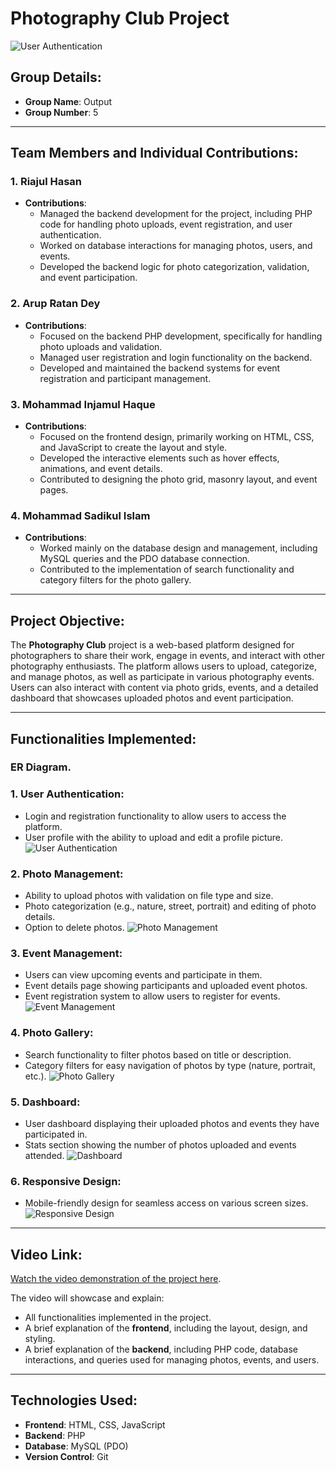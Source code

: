 # Photography Club Project

![User Authentication](https://github.com/Riajul-56/Photography_Club/blob/main/Home.png)

## Group Details:

- **Group Name**: Output
- **Group Number**: 5

---

## Team Members and Individual Contributions:

### **1. Riajul Hasan**

- **Contributions**:
  - Managed the backend development for the project, including PHP code for handling photo uploads, event registration, and user authentication.
  - Worked on database interactions for managing photos, users, and events.
  - Developed the backend logic for photo categorization, validation, and event participation.

### **2. Arup Ratan Dey**

- **Contributions**:
  - Focused on the backend PHP development, specifically for handling photo uploads and validation.
  - Managed user registration and login functionality on the backend.
  - Developed and maintained the backend systems for event registration and participant management.

### **3. Mohammad Injamul Haque**

- **Contributions**:
  - Focused on the frontend design, primarily working on HTML, CSS, and JavaScript to create the layout and style.
  - Developed the interactive elements such as hover effects, animations, and event details.
  - Contributed to designing the photo grid, masonry layout, and event pages.

### **4. Mohammad Sadikul Islam**

- **Contributions**:
  - Worked mainly on the database design and management, including MySQL queries and the PDO database connection.
  - Contributed to the implementation of search functionality and category filters for the photo gallery.

---

## **Project Objective**:

The **Photography Club** project is a web-based platform designed for photographers to share their work, engage in events, and interact with other photography enthusiasts. The platform allows users to upload, categorize, and manage photos, as well as participate in various photography events. Users can also interact with content via photo grids, events, and a detailed dashboard that showcases uploaded photos and event participation.

---

## **Functionalities Implemented**:

### **ER Diagram.**

### **1. User Authentication**:

- Login and registration functionality to allow users to access the platform.
- User profile with the ability to upload and edit a profile picture.
![User Authentication](https://github.com/Riajul-56/Photography_Club/blob/main/Register.png)

### **2. Photo Management**:

- Ability to upload photos with validation on file type and size.
- Photo categorization (e.g., nature, street, portrait) and editing of photo details.
- Option to delete photos.
![Photo Management](https://github.com/Riajul-56/Photography_Club/blob/main/Upload.png)

### **3. Event Management**:

- Users can view upcoming events and participate in them.
- Event details page showing participants and uploaded event photos.
- Event registration system to allow users to register for events.
![Event Management](https://github.com/Riajul-56/Photography_Club/blob/main/Event.png)

### **4. Photo Gallery**:

- Search functionality to filter photos based on title or description.
- Category filters for easy navigation of photos by type (nature, portrait, etc.).
 ![Photo Gallery](https://github.com/Riajul-56/Photography_Club/blob/main/Gallary.png)

### **5. Dashboard**:

- User dashboard displaying their uploaded photos and events they have participated in.
- Stats section showing the number of photos uploaded and events attended.
![Dashboard](https://github.com/Riajul-56/Photography_Club/blob/main/Dashboard.png)

### **6. Responsive Design**:

- Mobile-friendly design for seamless access on various screen sizes.
![Responsive Design](https://github.com/Riajul-56/Photography_Club/blob/main/Responsive.png)

---

## **Video Link**:

[Watch the video demonstration of the project here](https://drive.google.com/file/d/1oZJCh_0XJ33waQl7iLw1EZ7d9n8ZmSDo/view?usp=drive_link).

The video will showcase and explain:

- All functionalities implemented in the project.
- A brief explanation of the **frontend**, including the layout, design, and styling.
- A brief explanation of the **backend**, including PHP code, database interactions, and queries used for managing photos, events, and users.

---

## **Technologies Used**:

- **Frontend**: HTML, CSS, JavaScript
- **Backend**: PHP
- **Database**: MySQL (PDO)
- **Version Control**: Git
